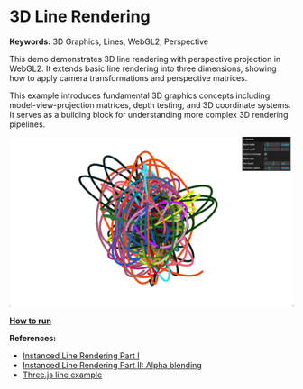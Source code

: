# 3D Line Rendering

**Keywords:** 3D Graphics, Lines, WebGL2, Perspective

This demo demonstrates 3D line rendering with perspective projection in WebGL2. It extends basic line rendering into three dimensions, showing how to apply camera transformations and perspective matrices.

This example introduces fundamental 3D graphics concepts including model-view-projection matrices, depth testing, and 3D coordinate systems. It serves as a building block for understanding more complex 3D rendering pipelines.

![image](./showcase.gif)

**[How to run](../how_to_run.md)**

**References:**

* [Instanced Line Rendering Part I]
* [Instanced Line Rendering Part II: Alpha blending]
* [Three.js line example]

[Instanced Line Rendering Part I]: https://wwwtyro.net/2019/11/18/instanced-lines.html
[Instanced Line Rendering Part II: Alpha blending]: https://wwwtyro.net/2021/10/01/instanced-lines-part-2.html
[Three.js line example]: https://threejs.org/examples/?q=Line#webgl_lines_fat_raycasting
